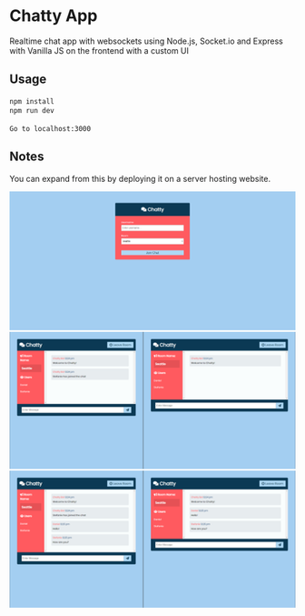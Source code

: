 # Chatty App
Realtime chat app with websockets using Node.js, Socket.io and Express with Vanilla JS on the frontend with a custom UI

## Usage
```
npm install
npm run dev

Go to localhost:3000
```

## Notes
You can expand from this by deploying it on a server hosting website.



![Screenshots](https://github.com/DanielLvovsky/ChattyApp/blob/master/1.png)
![Screenshots](https://github.com/DanielLvovsky/ChattyApp/blob/master/2.png)
![Screenshots](https://github.com/DanielLvovsky/ChattyApp/blob/master/3.png)
